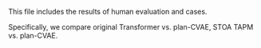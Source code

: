 This file includes the results of human evaluation and cases. 

Specifically, we compare original Transformer vs. plan-CVAE, STOA TAPM vs. plan-CVAE.  
